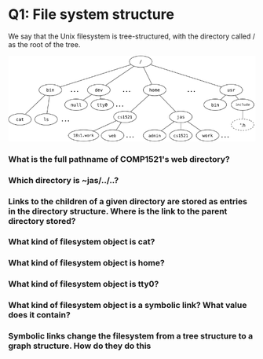 # Q1: File system structure

We say that the Unix filesystem is tree-structured, with the directory called / as the root of the tree.

![fs-diagram](filesystem.png)

### What is the full pathname of COMP1521's web directory?

### Which directory is ~jas/../..?

### Links to the children of a given directory are stored as entries in the directory structure. Where is the link to the **parent** directory stored?

### What kind of filesystem object is cat?

### What kind of filesystem object is home?

### What kind of filesystem object is tty0?

### What kind of filesystem object is a symbolic link? What value does it contain?

### Symbolic links change the filesystem from a tree structure to a graph structure. How do they do this
